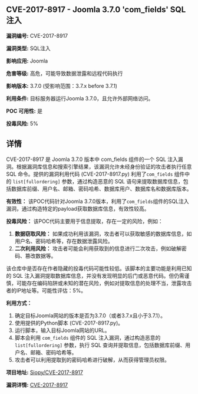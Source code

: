 ## CVE-2017-8917 - Joomla 3.7.0 'com_fields' SQL注入

**漏洞编号:** CVE-2017-8917

**漏洞类型:** SQL注入

**影响应用:** Joomla

**危害等级:** 高危，可能导致数据泄露和远程代码执行

**影响版本:** 3.7.0 (受影响范围：3.7.x before 3.7.1)

**利用条件:** 目标服务器运行Joomla 3.7.0，且允许外部网络访问。

**POC 可用性:** 是

**投毒风险:** 5%

## 详情

CVE-2017-8917 是 Joomla 3.7.0 版本中 com_fields 组件的一个 SQL 注入漏洞。根据漏洞库信息和搜索引擎结果，该漏洞允许未经身份验证的攻击者执行任意 SQL 命令。提供的漏洞利用代码 (CVE-2017-8917.py)  利用了`com_fields` 组件中的 `list[fullordering]` 参数，通过构造恶意的 SQL 语句来提取数据库信息，包括数据库前缀、用户名、邮箱、密码哈希、数据库用户、数据库名和数据库版本。 

**有效性：**
该POC代码针对Joomla 3.7.0版本，利用了`com_fields`组件的SQL注入漏洞，通过构造特定的payload获取数据库信息，有效性较高。

**投毒风险：**
该POC代码主要用于信息提取，存在一定的风险，例如：
1.  **数据窃取风险：** 如果成功利用该漏洞，攻击者可以获取敏感的数据库信息，如用户名、密码哈希等，存在数据泄露风险。
2.  **二次利用风险：** 攻击者可能会利用获取到的信息进行二次攻击，例如破解密码、篡改数据等。

该仓库中是否存在作者隐藏的投毒代码可能性较低。该脚本的主要功能是利用已知的 SQL 注入漏洞提取数据库信息，并没有发现明显的后门或恶意代码。但仍需谨慎，可能存在编码陷阱或未知的潜在风险，例如对提取信息的处理不当，泄露攻击者的IP地址等。可能性评估：5%。

**利用方式：**
1.  确定目标Joomla网站的版本是否为3.7.0（或者3.7.x且小于3.7.1）。
2.  使用提供的Python脚本 (CVE-2017-8917.py)。
3.  运行脚本，输入目标Joomla网站的URL。
4.  脚本会利用 `com_fields` 组件的 SQL 注入漏洞，通过构造恶意的 `list[fullordering]` 参数，执行 SQL 查询并提取信息，包括数据库前缀、用户名、邮箱、密码哈希等。
5.  攻击者可以利用提取到的密码哈希进行破解，从而获得管理员权限。

**项目地址:** [Siopy/CVE-2017-8917](https://github.com/Siopy/CVE-2017-8917)

**漏洞详情:** [CVE-2017-8917](https://nvd.nist.gov/vuln/detail/CVE-2017-8917)